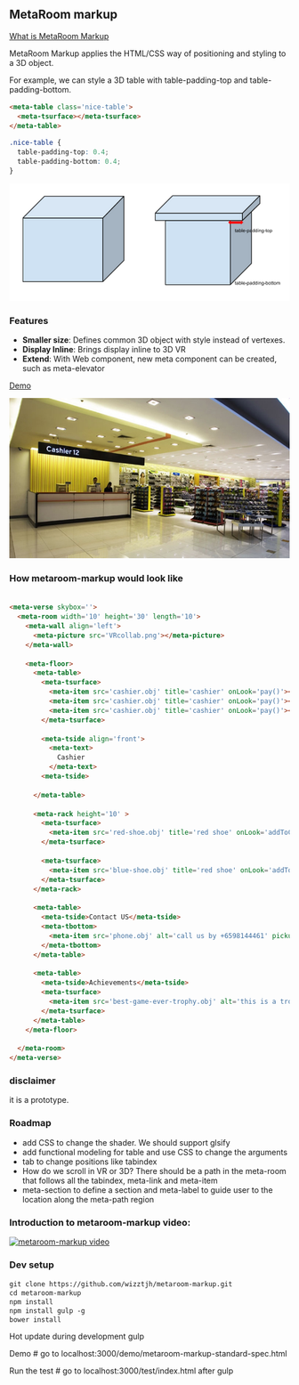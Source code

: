 ## MetaRoom markup

[What is MetaRoom Markup](http://vrcollab.com/2015/08/10/what-is-metaroom-markup.html)

MetaRoom Markup applies the HTML/CSS way of positioning and styling to a 3D object.

For example, we can style a 3D table with table-padding-top and table-padding-bottom.

``` html
<meta-table class='nice-table'>
  <meta-tsurface></meta-tsurface>
</meta-table>
```

``` css
.nice-table {
  table-padding-top: 0.4;
  table-padding-bottom: 0.4;
}
```

![alt tag](demo/img/meta-style-example.png)

### Features
- **Smaller size**: Defines common 3D object with style instead of vertexes.
- **Display Inline**: Brings display inline to 3D VR
- **Extend**: With Web component, new meta component can be created, such as meta-elevator

[Demo](http://wizztjh.github.io/metaroom-markup/)

![alt tag](demo/img/room.png)

### How metaroom-markup would look like

``` html

<meta-verse skybox=''>
  <meta-room width='10' height='30' length='10'>
    <meta-wall align='left'>
      <meta-picture src='VRcollab.png'></meta-picture>
    </meta-wall>

    <meta-floor>
      <meta-table>
        <meta-tsurface>
          <meta-item src='cashier.obj' title='cashier' onLook='pay()'></meta-item>
          <meta-item src='cashier.obj' title='cashier' onLook='pay()'></meta-item>
          <meta-item src='cashier.obj' title='cashier' onLook='pay()'></meta-item>
        </meta-tsurface>

        <meta-tside align='front'>
          <meta-text>
            Cashier
          </meta-text>
        <meta-tside>

      </meta-table>

      <meta-rack height='10' >
        <meta-tsurface>
          <meta-item src='red-shoe.obj' title='red shoe' onLook='addToCart()'></meta-item>
        </meta-tsurface>

        <meta-tsurface>
          <meta-item src='blue-shoe.obj' title='red shoe' onLook='addToCart()'></meta-item>
        </meta-tsurface>
      </meta-rack>

      <meta-table>
        <meta-tside>Contact US</meta-tside>
        <meta-tbottom>
          <meta-item src='phone.obj' alt='call us by +6598144461' pickup='true'></meta-item>
        </meta-tbottom>
      </meta-table>

      <meta-table>
        <meta-tside>Achievements</meta-tside>
        <meta-tsurface>
          <meta-item src='best-game-ever-trophy.obj' alt='this is a trophy won by us on 2013' pickup='true'></meta-item>
        </meta-tsurface>
      </meta-table>
    </meta-floor>

  </meta-room>
</meta-verse>
```

### disclaimer
it is a prototype.

### Roadmap

- add CSS to change the shader. We should support glsify
- add functional modeling for table and use CSS to change the arguments
- tab to change positions like tabindex
- How do we scroll in VR or 3D? There should be a path in the meta-room that follows all the tabindex, meta-link and meta-item
- meta-section to define a section and meta-label to guide user to the location along the meta-path region

### Introduction to metaroom-markup video:

[![metaroom-markup video](http://img.youtube.com/vi/eoWaB1wufn4/0.jpg)](http://www.youtube.com/watch?v=eoWaB1wufn4)


### Dev setup

    git clone https://github.com/wizztjh/metaroom-markup.git
    cd metaroom-markup
    npm install
    npm install gulp -g
    bower install

Hot update during development
    gulp

Demo
    # go to localhost:3000/demo/metaroom-markup-standard-spec.html

Run the test
    # go to localhost:3000/test/index.html after gulp
